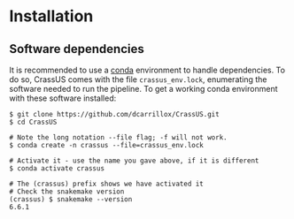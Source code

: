 # Installation

## Software dependencies
It is recommended to use a [conda](https://docs.conda.io/projects/conda/en/latest/)
environment to handle dependencies. To do so, CrassUS comes with the file
`crassus_env.lock`, enumerating the software needed to run the pipeline. To get
a working conda environment with these software installed:

~~~
$ git clone https://github.com/dcarrillox/CrassUS.git
$ cd CrassUS

# Note the long notation --file flag; -f will not work.
$ conda create -n crassus --file=crassus_env.lock

# Activate it - use the name you gave above, if it is different
$ conda activate crassus

# The (crassus) prefix shows we have activated it
# Check the snakemake version
(crassus) $ snakemake --version
6.6.1
~~~
